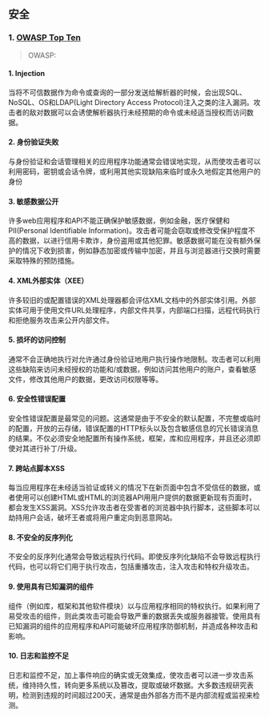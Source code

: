 ## 安全

### 1. [OWASP Top Ten](https://owasp.org/www-project-top-ten/)
> OWASP: 
#### 1. Injection
当将不可信数据作为命令或查询的一部分发送给解析器的时候，会出现SQL、NoSQL、OS和LDAP(Light Directory Access Protocol)注入之类的注入漏洞。攻击者的敌对数据可以会诱使解析器执行未经预期的命令或未经适当授权而访问数据。
#### 2. 身份验证失败
与身份验证和会话管理相关的应用程序功能通常会错误地实现，从而使攻击者可以利用密码，密钥或会话令牌，或利用其他实现缺陷来临时或永久地假定其他用户的身份
#### 3. 敏感数据公开
许多web应用程序和API不能正确保护敏感数据，例如金融，医疗保健和PII(Personal Identifiable Information)。攻击者可能会窃取或修改受保护程度不高的数据，以进行信用卡欺诈，身份盗用或其他犯罪。敏感数据可能在没有额外保护的情况下收到损害，例如静态加密或传输中加密，并且与浏览器进行交换时需要采取特殊的预防措施。
#### 4. XML外部实体（XEE）
许多较旧的或配置错误的XML处理器都会评估XML文档中的外部实体引用。外部实体可用于使用文件URL处理程序，内部文件共享，内部端口扫描，远程代码执行和拒绝服务攻击来公开内部文件。
#### 5. 损坏的访问控制
通常不会正确地执行对允许通过身份验证地用户执行操作地限制。攻击者可以利用这些缺陷来访问未经授权的功能和/或数据，例如访问其他用户的账户，查看敏感文件，修改其他用户的数据，更改访问权限等等。
#### 6. 安全性错误配置
安全性错误配置是最常见的问题。这通常是由于不安全的默认配置，不完整或临时的配置，开放的云存储，错误配置的HTTP标头以及包含敏感信息的冗长错误消息的结果。不仅必须安全地配置所有操作系统，框架，库和应用程序，并且还必须即使对其进行补丁/升级。
#### 7. 跨站点脚本XSS
每当应用程序在未经适当验证或转义的情况下在新页面中包含不受信任的数据，或者使用可以创建HTML或HTML的浏览器API用用户提供的数据更新现有页面时，都会发生XSS漏洞。XSS允许攻击者在受害者的浏览器中执行脚本，这些脚本可以劫持用户会话，破坏王者或将用户重定向到恶意网站。
#### 8. 不安全的反序列化
不安全的反序列化通常会导致远程执行代码。即使反序列化缺陷不会导致远程执行代码，也可以将它们用于执行攻击，包括重播攻击，注入攻击和特权升级攻击。
#### 9. 使用具有已知漏洞的组件
组件（例如库，框架和其他软件模块）以与应用程序相同的特权执行。如果利用了易受攻击的组件，则此类攻击可能会导致严重的数据丢失或服务器接管。使用具有已知漏洞的组件的应用程序和API可能破坏应用程序防御机制，并造成各种攻击和影响。
#### 10. 日志和监控不足
日志和监控不足，加上事件响应的确实或无效集成，使攻击者可以进一步攻击系统，维持持久性，转向更多系统以及篡改，提取或破坏数据。大多数违规研究表明，检测到违规的时间超过200天，通常是由外部各方而不是内部流程或监视来检测。

